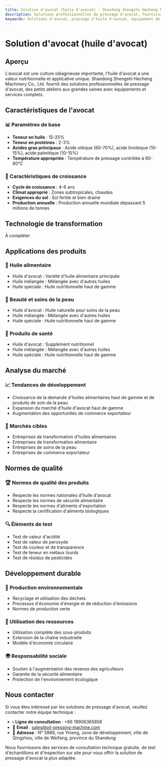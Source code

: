 ```yaml
---
title: Solution d'avocat (huile d'avocat) - Shandong Shengshi Hecheng Machinery Co., Ltd.
description: Solutions professionnelles de pressage d'avocat, fournissant équipement de transformation d'huile d'avocat et services techniques, teneur en huile 15-25%, riche en acide oléique, répondant aux besoins d'huiles alimentaires haut de gamme et de produits de soin de la peau.
keywords: Solutions d'avocat, pressage d'huile d'avocat, équipement de transformation d'avocat, ligne de production d'huile d'avocat, procédé de pressage d'avocat, presse à huile d'avocat, extraction d'huile d'avocat, transformation de graines d'avocat, équipement de pressage d'huile d'avocat, équipement de production d'huile d'avocat
---
```


# Solution d'avocat (huile d'avocat)

## Aperçu

L'avocat est une culture oléagineuse importante, l'huile d'avocat a une valeur nutritionnelle et applicative unique. Shandong Shengshi Hecheng Machinery Co., Ltd. fournit des solutions professionnelles de pressage d'avocat, des petits ateliers aux grandes usines avec équipements et services complets.

## Caractéristiques de l'avocat

### 📊 Paramètres de base
- **Teneur en huile** : 15-25%
- **Teneur en protéines** : 2-3%
- **Acides gras principaux** : Acide oléique (60-70%), acide linoléique (10-15%), acide palmitique (10-15%)
- **Température appropriée** : Température de pressage contrôlée à 60-80℃

### 🌱 Caractéristiques de croissance
- **Cycle de croissance** : 4-6 ans
- **Climat approprié** : Zones subtropicales, chaudes
- **Exigences du sol** : Sol fertile et bien drainé
- **Production annuelle** : Production annuelle mondiale dépassant 5 millions de tonnes

## Technologie de transformation

À compléter

## Applications des produits

### 🍳 Huile alimentaire
- Huile d'avocat : Variété d'huile alimentaire principale
- Huile mélangée : Mélangée avec d'autres huiles
- Huile spéciale : Huile nutritionnelle haut de gamme

### 💄 Beauté et soins de la peau
- Huile d'avocat : Huile naturelle pour soins de la peau
- Huile mélangée : Mélangée avec d'autres huiles
- Huile spéciale : Huile nutritionnelle haut de gamme

### 💊 Produits de santé
- Huile d'avocat : Supplément nutritionnel
- Huile mélangée : Mélangée avec d'autres huiles
- Huile spéciale : Huile nutritionnelle haut de gamme

## Analyse du marché

### 📈 Tendances de développement
- Croissance de la demande d'huiles alimentaires haut de gamme et de produits de soin de la peau
- Expansion du marché d'huile d'avocat haut de gamme
- Augmentation des opportunités de commerce exportateur

### 🎯 Marchés cibles
- Entreprises de transformation d'huiles alimentaires
- Entreprises de transformation alimentaire
- Entreprises de soins de la peau
- Entreprises de commerce exportateur

## Normes de qualité

### 🏆 Normes de qualité des produits
- Respecte les normes nationales d'huile d'avocat
- Respecte les normes de sécurité alimentaire
- Respecte les normes d'aliments d'exportation
- Respecte la certification d'aliments biologiques

### 🔍 Éléments de test
- Test de valeur d'acidité
- Test de valeur de peroxyde
- Test de couleur et de transparence
- Test de teneur en métaux lourds
- Test de résidus de pesticides

## Développement durable

### 🌱 Production environnementale
- Recyclage et utilisation des déchets
- Processus d'économie d'énergie et de réduction d'émissions
- Normes de production verte

### 🔄 Utilisation des ressources
- Utilisation complète des sous-produits
- Extension de la chaîne industrielle
- Modèle d'économie circulaire

### 🌍 Responsabilité sociale
- Soutien à l'augmentation des revenus des agriculteurs
- Garantie de la sécurité alimentaire
- Protection de l'environnement écologique

## Nous contacter

Si vous êtes intéressé par les solutions de pressage d'avocat, veuillez contacter notre équipe technique :

- 📞 **Ligne de consultation** : +86 19906365856
- 📧 **Email** : sales@oil-pressing-machine.com
- 📍 **Adresse** : N° 5888, rue Yineng, zone de développement, ville de Qingzhou, ville de Weifang, province du Shandong

Nous fournissons des services de consultation technique gratuite, de test d'échantillons et d'inspection sur site pour vous offrir la solution de pressage d'avocat la plus adaptée.